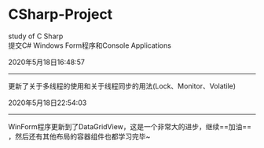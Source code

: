 # CSharp-Project
study of C Sharp<br/>
提交C# Windows Form程序和Console Applications<br>



2020年5月18日16:48:57<br/>

<hr>

更新了关于多线程的使用和关于线程同步的用法(Lock、Monitor、Volatile)<br>



2020年5月18日22:54:03

<hr>

WinForm程序更新到了DataGridView，这是一个非常大的进步，继续==加油== ，然后还有其他布局的容器组件也都学习完毕~<br>

